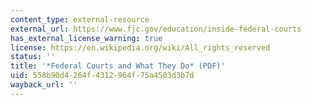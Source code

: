 ```yaml
---
content_type: external-resource
external_url: https://www.fjc.gov/education/inside-federal-courts
has_external_license_warning: true
license: https://en.wikipedia.org/wiki/All_rights_reserved
status: ''
title: '*Federal Courts and What They Do* (PDF)'
uid: 558b90d4-264f-4312-964f-75a4503d3b7d
wayback_url: ''
---
```

